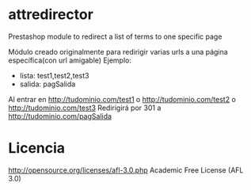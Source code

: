 # attredirector
Prestashop module to redirect a list of terms to one specific page

Módulo creado originalmente para redirigir varias urls a una página específica(con url amigable)
Ejemplo: 
- lista: test1,test2,test3
- salida: pagSalida

Al entrar en http://tudominio.com/test1 o http://tudominio.com/test2 o http://tudominio.com/test3
Redirigirá por 301 a http://tudominio.com/pagSalida

# Licencia
http://opensource.org/licenses/afl-3.0.php  Academic Free License (AFL 3.0)
